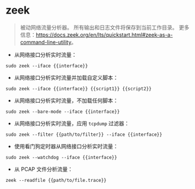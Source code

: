 # zeek

> 被动网络流量分析器。
> 所有输出和日志文件将保存到当前工作目录。
> 更多信息：<https://docs.zeek.org/en/lts/quickstart.html#zeek-as-a-command-line-utility>。

- 从网络接口分析实时流量：

`sudo zeek --iface {{interface}}`

- 从网络接口分析实时流量并加载自定义脚本：

`sudo zeek --iface {{interface}} {{script1}} {{script2}}`

- 从网络接口分析实时流量，不加载任何脚本：

`sudo zeek --bare-mode --iface {{interface}}`

- 从网络接口分析实时流量，应用 `tcpdump` 过滤器：

`sudo zeek --filter {{path/to/filter}} --iface {{interface}}`

- 使用看门狗定时器从网络接口分析实时流量：

`sudo zeek --watchdog --iface {{interface}}`

- 从 PCAP 文件分析流量：

`zeek --readfile {{path/to/file.trace}}`